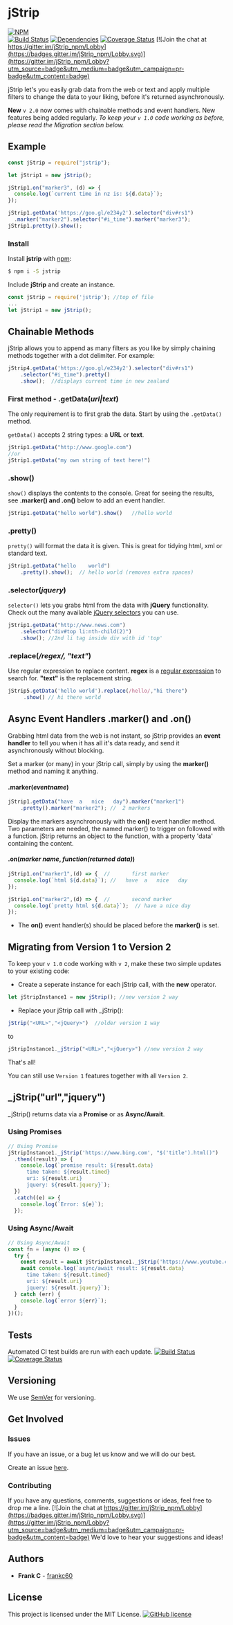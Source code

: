 # jStrip

[![NPM](https://nodei.co/npm/jstrip.png?downloads=true&downloadRank=true&stars=true)](https://nodei.co/npm/jstrip/)<br/>
[![Build Status](https://travis-ci.org/frankc60/jStrip.svg?branch=master)](https://travis-ci.org/frankc60/jStrip)
[![Dependencies](https://david-dm.org/frankc60/jStrip.svg)](https://www.npmjs.com/package/jstrip?activeTab=dependencies)
[![Coverage Status](https://coveralls.io/repos/github/frankc60/jStrip/badge.svg)](https://coveralls.io/github/frankc60/jStrip)
[![Join the chat at https://gitter.im/jStrip_npm/Lobby](https://badges.gitter.im/jStrip_npm/Lobby.svg)](https://gitter.im/jStrip_npm/Lobby?utm_source=badge&utm_medium=badge&utm_campaign=pr-badge&utm_content=badge)

jStrip let's you easily grab data from the web or text and apply multiple filters to change the data to your liking, before it's returned asynchronously.

**New** `v 2.0` now comes with chainable methods and event handlers.  New features being added regularly. *To keep your `v 1.0` code working as before, please read the Migration section below.*

## Example

```js
const jStrip = require("jstrip");

let jStrip1 = new jStrip();

jStrip1.on("marker3", (d) => {
  console.log(`current time in nz is: ${d.data}`);
});

jStrip1.getData('https://goo.gl/e234y2').selector("div#rs1")
  .marker("marker2").selector("#i_time").marker("marker3");
jStrip1.pretty().show(); 

```

### Install

Install **jstrip** with [npm](https://www.npmjs.com/):

```sh
$ npm i -S jstrip
```

Include **jStrip** and create an instance.

```js
const jStrip = require('jstrip'); //top of file
...
let jStrip1 = new jStrip();
```

## Chainable Methods

jStrip allows you to append as many filters as you like by simply chaining methods together with a dot delimiter. For example:

```js
jStrip4.getData('https://goo.gl/e234y2').selector("div#rs1")
    .selector("#i_time").pretty()
    .show();  //displays current time in new zealand
```

### First method - .getData(*url|text*)

The only requirement is to first grab the data. Start by using the `.getData()` method.

`getData()` accepts 2 string types: a **URL** or **text**.

```js
jStrip1.getData("http://www.google.com")
//or
jStrip1.getData("my own string of text here!")
```

### .show()

`show()` displays the contents to the console. Great for seeing the results, see **.marker() and .on()** below to add an event handler.

```js
jStrip1.getData("hello world").show()   //hello world
```

### .pretty()

`pretty()` will format the data it is given. This is great for tidying html, xml or standard text.

```js
jStrip1.getData("hello    world")
    .pretty().show();  // hello world (removes extra spaces)
```

### .selector(*jquery*)

`selector()` lets you grabs html from the data with **jQuery** functionality. Check out the many available [jQuery selectors](https://api.jquery.com/category/selectors/) you can use.

```js
jStrip1.getData("http://www.news.com")
    .selector("div#top li:nth-child(2)")
    .show(); //2nd li tag inside div with id 'top'
```

### .replace(*/regex/, "text"*)

Use regular expression to replace content. **regex** is a [regular expression](https://developer.mozilla.org/en-US/docs/Web/JavaScript/Guide/Regular_Expressions) to search for.
**"text"** is the replacement string.

```js
jStrip5.getData('hello world').replace(/hello/,"hi there")
     .show() // hi there world
```

## Async Event Handlers .marker() and .on()

Grabbing html data from the web is not instant, so jStrip provides an **event handler** to tell you when it has all it's data ready, and send it asynchronously without blocking.

Set a marker (or many) in your jStrip call, simply by using the **marker()** method and naming it anything.

#### .marker(*eventname*)

```js
jStrip1.getData("have  a   nice   day").marker("marker1")
    .pretty().marker("marker2"); //  2 markers
```

Display the markers asynchronously with the **on()** event handler method.
Two parameters are needed, the named marker() to trigger on followed with a function.
jStrip returns an object to the function, with a property 'data' containing the content.

#### .on(*marker name*, *function(returned data)*)

```js
jStrip1.on("marker1",(d) => {  //       first marker
  console.log(`html ${d.data}`); //   have  a   nice   day
});

jStrip1.on("marker2",(d) => {  //       second marker
  console.log(`pretty html ${d.data}`);  // have a nice day
});
```

- The **on()** event handler(s) should be placed before the **marker()** is set.

## Migrating from Version 1 to Version 2

To keep your `v 1.0` code working with `v 2`, make these two simple updates to your existing code:

- Create a seperate instance for each jStrip call, with the **new** operator.

```js
let jStripInstance1 = new jStrip(); //new version 2 way
```

- Replace your jStrip call with _jStrip():

```js
jStrip("<URL>","<jQuery>")  //older version 1 way
```

 to

 ```js
 jStripInstance1._jStrip("<URL>","<jQuery>") //new version 2 way
 ```

That's all!

You can still use `Version 1` features together with all `Version 2`.


## _jStrip("url","jquery")

_jStrip() returns data via a **Promise** or as **Async/Await**.

### Using Promises

```js
// Using Promise
jStripInstance1._jStrip('https://www.bing.com', "$('title').html()")
  .then((result) => {
    console.log(`promise result: ${result.data}
      time taken: ${result.timed}
      uri: ${result.uri}
      jquery: ${result.jquery}`);
  })
  .catch((e) => {
    console.log(`Error: ${e}`);
  });
```

### Using Async/Await

```js
// Using Async/Await
const fn = (async () => {
  try {
    const result = await jStripInstance1._jStrip('https://www.youtube.com', "$('title').html()");
    await console.log(`async/await result: ${result.data}
      time taken: ${result.timed}
      uri: ${result.uri}
      jquery: ${result.jquery}`);
  } catch (err) {
    console.log(`error ${err}`);
  }
})();
```

## Tests

Automated CI test builds are run with each update. [![Build Status](https://travis-ci.org/frankc60/jStrip.svg?branch=master)](https://travis-ci.org/frankc60/jStrip) [![Coverage Status](https://coveralls.io/repos/github/frankc60/jStrip/badge.svg)](https://coveralls.io/github/frankc60/jStrip)

## Versioning

We use [SemVer](http://semver.org/) for versioning.

## Get Involved

### Issues

If you have an issue, or a bug let us know and we will do our best.

Create an issue [here](https://github.com/frankc60/jStrip/issues).

### Contributing

If you have any questions, comments, suggestions or ideas, feel free to drop me a line. [![Join the chat at https://gitter.im/jStrip_npm/Lobby](https://badges.gitter.im/jStrip_npm/Lobby.svg)](https://gitter.im/jStrip_npm/Lobby?utm_source=badge&utm_medium=badge&utm_campaign=pr-badge&utm_content=badge)
We'd love to hear your suggestions and ideas!

## Authors

- **Frank C** - [frankc60](https://github.com/frankc60)

## License

This project is licensed under the MIT License. [![GitHub license](https://img.shields.io/github/license/frankc60/jStrip.svg?longCache=true)](https://github.com/frankc60/jStrip/blob/master/LICENSE)